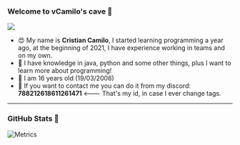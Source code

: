 ### Welcome to vCamilo's cave 👋

![](https://komarev.com/ghpvc/?username=vCamilxe&color=blueviolet)

<!-- If you think my profile is similar to ElB1to's, it is pure coincidence. Just kidding (here is his github profile: https://github.com/Elb1to/) --->

 * 😍 My name is **Cristian Camilo**, I started learning programming a year ago, at the beginning of 2021, I have experience working in teams and on my own.
 * 🌴 I have knowledge in java, python and some other things, plus I want to learn more about programming!
 * 🥳 I am 16 years old (19/03/2006)
 * 📨 If you want to contact me you can do it from my discord: **788212618611261471** <--- That's my id, in case I ever change tags.

---

### GitHub Stats 🎊

![Metrics](https://metrics.lecoq.io/vCamilx?template=classic&repositories.forks=true&base.metadata=0&languages=1&followup=1&languages.limit=8&languages.sections=most-used&languages.colors=github&languages.threshold=0%25&languages.indepth=false&languages.recent.load=300&languages.recent.days=14&followup.sections=repositories&config.timezone=America%2FColombia&config.padding=0%2C%2015%25)
